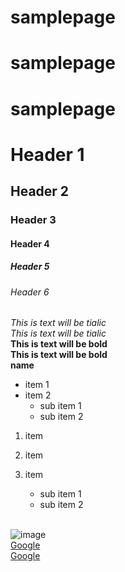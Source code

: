 # samplepage
# samplepage
# samplepage
# Header 1
## Header 2
### Header 3
#### Header 4
##### Header 5
###### Header 6
*This is text will be tialic*
<br>_This is text will be tialic_
<br>**This is text will be bold**
<br>**This is text will be bold**
<br>**name**

* item 1
* item 2 
  * sub item 1
  * sub item 2
  
1. item
2. item
3. item
   * sub item 1 
   * sub item 2
   
   <br>
![image](https://s.isanook.com/ns/0/rp/r/w728/ya0xa0m1w0/aHR0cHM6Ly9zLmlzYW5vb2suY29tL25zLzAvdWQvMTYxMC84MDUwMzgyL2NvdmlkLmpwZw==.jpg)
<br>[Google](http://www.google.com)
<br>[Google](http://www.google.com)

